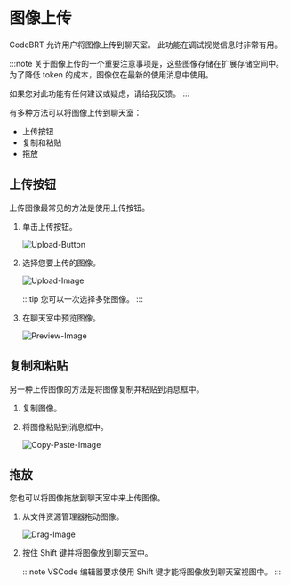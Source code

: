 # 图像上传

CodeBRT 允许用户将图像上传到聊天室。
此功能在调试视觉信息时非常有用。

:::note
关于图像上传的一个重要注意事项是，这些图像存储在扩展存储空间中。
为了降低 token 的成本，图像仅在最新的使用消息中使用。

如果您对此功能有任何建议或疑虑，请给我反馈。
:::

有多种方法可以将图像上传到聊天室：

- 上传按钮
- 复制和粘贴
- 拖放

## 上传按钮

上传图像最常见的方法是使用上传按钮。

1. 单击上传按钮。

   ![Upload-Button](/img/image-upload/upload-button.png)

2. 选择您要上传的图像。

   ![Upload-Image](/img/image-upload/select-images.png)

   :::tip
   您可以一次选择多张图像。
   :::

3. 在聊天室中预览图像。

   ![Preview-Image](/img/image-upload/preview-image.png)

## 复制和粘贴

另一种上传图像的方法是将图像复制并粘贴到消息框中。

1. 复制图像。
2. 将图像粘贴到消息框中。

   ![Copy-Paste-Image](/img/image-upload/copy-paste-image.png)

## 拖放

您也可以将图像拖放到聊天室中来上传图像。

1. 从文件资源管理器拖动图像。
   
   ![Drag-Image](/img/image-upload/drag-image.png)

2. 按住 Shift 键并将图像放到聊天室中。

   :::note
   VSCode 编辑器要求使用 Shift 键才能将图像放到聊天室视图中。
   :::